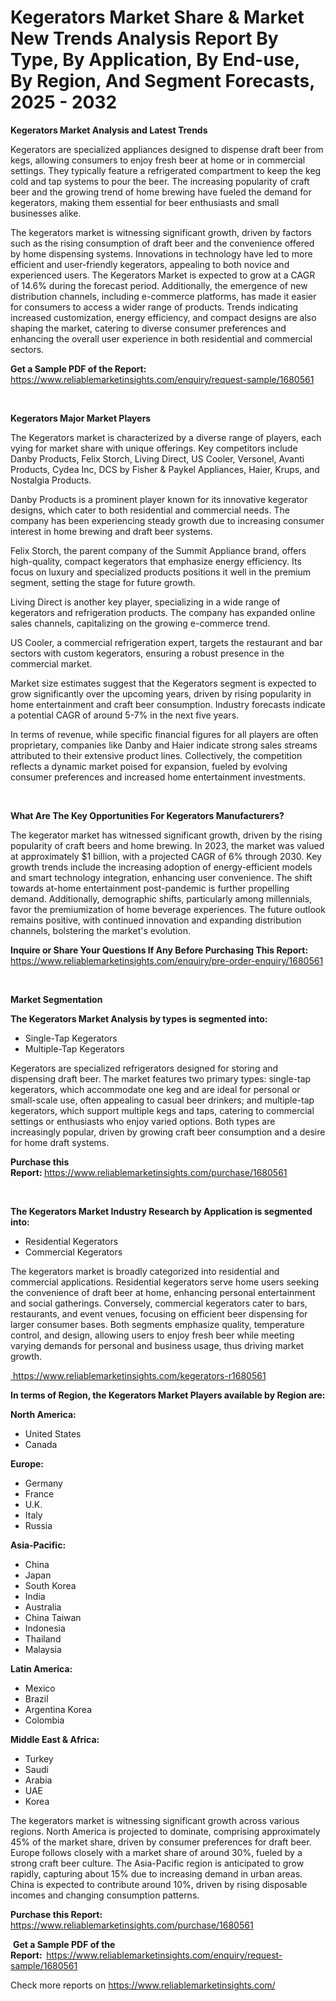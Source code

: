 <p><h1>Kegerators Market Share & Market New Trends Analysis Report By Type, By Application, By End-use, By Region, And Segment Forecasts, 2025 - 2032</h1></p><p><strong>Kegerators Market Analysis and Latest Trends</strong></p>
<p><p>Kegerators are specialized appliances designed to dispense draft beer from kegs, allowing consumers to enjoy fresh beer at home or in commercial settings. They typically feature a refrigerated compartment to keep the keg cold and tap systems to pour the beer. The increasing popularity of craft beer and the growing trend of home brewing have fueled the demand for kegerators, making them essential for beer enthusiasts and small businesses alike.</p><p>The kegerators market is witnessing significant growth, driven by factors such as the rising consumption of draft beer and the convenience offered by home dispensing systems. Innovations in technology have led to more efficient and user-friendly kegerators, appealing to both novice and experienced users. The Kegerators Market is expected to grow at a CAGR of 14.6% during the forecast period. Additionally, the emergence of new distribution channels, including e-commerce platforms, has made it easier for consumers to access a wider range of products. Trends indicating increased customization, energy efficiency, and compact designs are also shaping the market, catering to diverse consumer preferences and enhancing the overall user experience in both residential and commercial sectors.</p></p>
<p><strong>Get a Sample PDF of the Report:&nbsp;</strong> <a href="https://www.reliablemarketinsights.com/enquiry/request-sample/1680561?utm_campaign=2281&utm_medium=2&utm_source=Github&utm_content=ia&utm_term=17022025&utm_id=kegerators">https://www.reliablemarketinsights.com/enquiry/request-sample/1680561</a></p>
<p>&nbsp;</p>
<p><strong>Kegerators Major Market Players</strong></p>
<p><p>The Kegerators market is characterized by a diverse range of players, each vying for market share with unique offerings. Key competitors include Danby Products, Felix Storch, Living Direct, US Cooler, Versonel, Avanti Products, Cydea Inc, DCS by Fisher & Paykel Appliances, Haier, Krups, and Nostalgia Products. </p><p>Danby Products is a prominent player known for its innovative kegerator designs, which cater to both residential and commercial needs. The company has been experiencing steady growth due to increasing consumer interest in home brewing and draft beer systems. </p><p>Felix Storch, the parent company of the Summit Appliance brand, offers high-quality, compact kegerators that emphasize energy efficiency. Its focus on luxury and specialized products positions it well in the premium segment, setting the stage for future growth.</p><p>Living Direct is another key player, specializing in a wide range of kegerators and refrigeration products. The company has expanded online sales channels, capitalizing on the growing e-commerce trend. </p><p>US Cooler, a commercial refrigeration expert, targets the restaurant and bar sectors with custom kegerators, ensuring a robust presence in the commercial market. </p><p>Market size estimates suggest that the Kegerators segment is expected to grow significantly over the upcoming years, driven by rising popularity in home entertainment and craft beer consumption. Industry forecasts indicate a potential CAGR of around 5-7% in the next five years.</p><p>In terms of revenue, while specific financial figures for all players are often proprietary, companies like Danby and Haier indicate strong sales streams attributed to their extensive product lines. Collectively, the competition reflects a dynamic market poised for expansion, fueled by evolving consumer preferences and increased home entertainment investments.</p></p>
<p>&nbsp;</p>
<p><strong>What Are The Key Opportunities For Kegerators Manufacturers?</strong></p>
<p><p>The kegerator market has witnessed significant growth, driven by the rising popularity of craft beers and home brewing. In 2023, the market was valued at approximately $1 billion, with a projected CAGR of 6% through 2030. Key growth trends include the increasing adoption of energy-efficient models and smart technology integration, enhancing user convenience. The shift towards at-home entertainment post-pandemic is further propelling demand. Additionally, demographic shifts, particularly among millennials, favor the premiumization of home beverage experiences. The future outlook remains positive, with continued innovation and expanding distribution channels, bolstering the market's evolution.</p></p>
<p><strong>Inquire or Share Your Questions If Any Before Purchasing This Report:</strong> <a href="https://www.reliablemarketinsights.com/enquiry/pre-order-enquiry/1680561?utm_campaign=2281&utm_medium=2&utm_source=Github&utm_content=ia&utm_term=17022025&utm_id=kegerators">https://www.reliablemarketinsights.com/enquiry/pre-order-enquiry/1680561</a></p>
<p>&nbsp;</p>
<p><strong>Market Segmentation</strong></p>
<p><strong>The Kegerators Market Analysis by types is segmented into:</strong></p>
<p><ul><li>Single-Tap Kegerators</li><li>Multiple-Tap Kegerators</li></ul></p>
<p><p>Kegerators are specialized refrigerators designed for storing and dispensing draft beer. The market features two primary types: single-tap kegerators, which accommodate one keg and are ideal for personal or small-scale use, often appealing to casual beer drinkers; and multiple-tap kegerators, which support multiple kegs and taps, catering to commercial settings or enthusiasts who enjoy varied options. Both types are increasingly popular, driven by growing craft beer consumption and a desire for home draft systems.</p></p>
<p><strong>Purchase this Report:&nbsp;</strong><a href="https://www.reliablemarketinsights.com/purchase/1680561?utm_campaign=2281&utm_medium=2&utm_source=Github&utm_content=ia&utm_term=17022025&utm_id=kegerators">https://www.reliablemarketinsights.com/purchase/1680561</a></p>
<p>&nbsp;</p>
<p><strong>The Kegerators Market Industry Research by Application is segmented into:</strong></p>
<p><ul><li>Residential Kegerators</li><li>Commercial Kegerators</li></ul></p>
<p><p>The kegerators market is broadly categorized into residential and commercial applications. Residential kegerators serve home users seeking the convenience of draft beer at home, enhancing personal entertainment and social gatherings. Conversely, commercial kegerators cater to bars, restaurants, and event venues, focusing on efficient beer dispensing for larger consumer bases. Both segments emphasize quality, temperature control, and design, allowing users to enjoy fresh beer while meeting varying demands for personal and business usage, thus driving market growth.</p></p>
<p><a href="https://www.reliablemarketinsights.com/kegerators-r1680561?utm_campaign=2281&utm_medium=2&utm_source=Github&utm_content=ia&utm_term=17022025&utm_id=kegerators">&nbsp;https://www.reliablemarketinsights.com/kegerators-r1680561</a></p>
<p><strong>In terms of Region, the Kegerators Market Players available by Region are:</strong></p>
<p>
    <p> <strong> North America: </strong>
        <ul>
            <li>United States</li>
            <li>Canada</li>
        </ul>
        </p> 
    <p> <strong> Europe: </strong>
        <ul>
            <li>Germany</li>
            <li>France</li>
            <li>U.K.</li>
            <li>Italy</li>
            <li>Russia</li>
        </ul>
        </p> 
    <p> <strong> Asia-Pacific: </strong>
        <ul>
            <li>China</li>
            <li>Japan</li>
            <li>South Korea</li>
            <li>India</li>
            <li>Australia</li>
            <li>China Taiwan</li>
            <li>Indonesia</li>
            <li>Thailand</li>
            <li>Malaysia</li>
        </ul>
        </p> 
    <p> <strong> Latin America: </strong>
        <ul>
            <li>Mexico</li>
            <li>Brazil</li>
            <li>Argentina Korea</li>
            <li>Colombia</li>
        </ul>
        </p> 
    <p> <strong> Middle East & Africa: </strong>
        <ul>
            <li>Turkey</li>
            <li>Saudi</li>
            <li>Arabia</li>
            <li>UAE</li>
            <li>Korea</li>
        </ul>
    </p>
    </p>
<p><p>The kegerators market is witnessing significant growth across various regions. North America is projected to dominate, comprising approximately 45% of the market share, driven by consumer preferences for draft beer. Europe follows closely with a market share of around 30%, fueled by a strong craft beer culture. The Asia-Pacific region is anticipated to grow rapidly, capturing about 15% due to increasing demand in urban areas. China is expected to contribute around 10%, driven by rising disposable incomes and changing consumption patterns.</p></p>
<p><strong>Purchase this Report: </strong><a href="https://www.reliablemarketinsights.com/purchase/1680561?utm_campaign=2281&utm_medium=2&utm_source=Github&utm_content=ia&utm_term=17022025&utm_id=kegerators">https://www.reliablemarketinsights.com/purchase/1680561</a></p>
<p>&nbsp;<strong>Get a Sample PDF of the Report:&nbsp;&nbsp;</strong><a href="https://www.reliablemarketinsights.com/enquiry/request-sample/1680561?utm_campaign=2281&utm_medium=2&utm_source=Github&utm_content=ia&utm_term=17022025&utm_id=kegerators">https://www.reliablemarketinsights.com/enquiry/request-sample/1680561</a></p>
<p><strong></strong></p>
<p>Check more reports on <a href="https://www.reliablemarketinsights.com/?utm_campaign=2281&utm_medium=2&utm_source=Github&utm_content=ia&utm_term=17022025&utm_id=kegerators">https://www.reliablemarketinsights.com/</a></p>